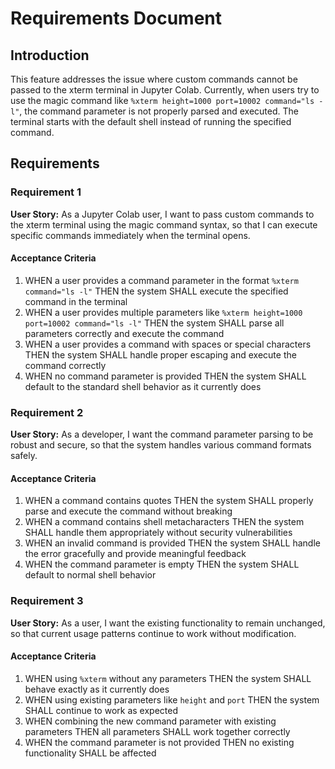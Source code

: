 # Requirements Document

## Introduction

This feature addresses the issue where custom commands cannot be passed to the xterm terminal in Jupyter Colab. Currently, when users try to use the magic command like `%xterm height=1000 port=10002 command="ls -l"`, the command parameter is not properly parsed and executed. The terminal starts with the default shell instead of running the specified command.

## Requirements

### Requirement 1

**User Story:** As a Jupyter Colab user, I want to pass custom commands to the xterm terminal using the magic command syntax, so that I can execute specific commands immediately when the terminal opens.

#### Acceptance Criteria

1. WHEN a user provides a command parameter in the format `%xterm command="ls -l"` THEN the system SHALL execute the specified command in the terminal
2. WHEN a user provides multiple parameters like `%xterm height=1000 port=10002 command="ls -l"` THEN the system SHALL parse all parameters correctly and execute the command
3. WHEN a user provides a command with spaces or special characters THEN the system SHALL handle proper escaping and execute the command correctly
4. WHEN no command parameter is provided THEN the system SHALL default to the standard shell behavior as it currently does

### Requirement 2

**User Story:** As a developer, I want the command parameter parsing to be robust and secure, so that the system handles various command formats safely.

#### Acceptance Criteria

1. WHEN a command contains quotes THEN the system SHALL properly parse and execute the command without breaking
2. WHEN a command contains shell metacharacters THEN the system SHALL handle them appropriately without security vulnerabilities
3. WHEN an invalid command is provided THEN the system SHALL handle the error gracefully and provide meaningful feedback
4. WHEN the command parameter is empty THEN the system SHALL default to normal shell behavior

### Requirement 3

**User Story:** As a user, I want the existing functionality to remain unchanged, so that current usage patterns continue to work without modification.

#### Acceptance Criteria

1. WHEN using `%xterm` without any parameters THEN the system SHALL behave exactly as it currently does
2. WHEN using existing parameters like `height` and `port` THEN the system SHALL continue to work as expected
3. WHEN combining the new command parameter with existing parameters THEN all parameters SHALL work together correctly
4. WHEN the command parameter is not provided THEN no existing functionality SHALL be affected